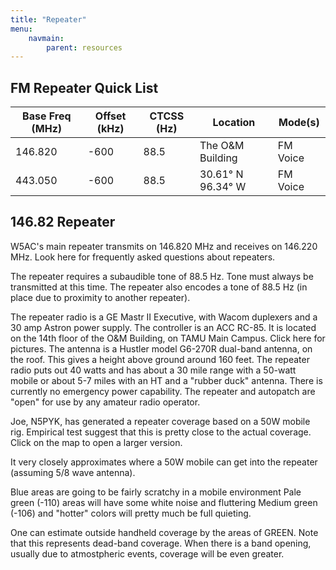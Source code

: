 ```yaml
---
title: "Repeater"
menu:
    navmain:
        parent: resources
---
```


## FM Repeater Quick List

| Base Freq (MHz) | Offset (kHz) | CTCSS (Hz) | Location                  | Mode(s)  |
|-----------------|--------------|------------|---------------------------|----------|
| 146.820         | -600         | 88.5       | The O&M Building          | FM Voice |
| 443.050         | -600         | 88.5       | 30.61&deg; N 96.34&deg; W | FM Voice |

## 146.82 Repeater

W5AC's main repeater transmits on 146.820 MHz and receives on 146.220 MHz. Look here for frequently asked questions about repeaters.

The repeater requires a subaudible tone of 88.5 Hz. Tone must always be transmitted at this time. The repeater also encodes a tone of 88.5 Hz (in place due to proximity to another repeater).

The repeater radio is a GE Mastr II Executive, with Wacom duplexers and a 30 amp Astron power supply. The controller is an ACC RC-85. It is located on the 14th floor of the O&M Building, on TAMU Main Campus. Click here for pictures. The antenna is a Hustler model G6-270R dual-band antenna, on the roof. This gives a height above ground around 160 feet. The repeater radio puts out 40 watts and has about a 30 mile range with a 50-watt mobile or about 5-7 miles with an HT and a "rubber duck" antenna. There is currently no emergency power capability. The repeater and autopatch are "open" for use by any amateur radio operator.

Joe, N5PYK, has generated a repeater coverage based on a 50W mobile rig. Empirical test suggest that this is pretty close to the actual coverage. Click on the map to open a larger version.

It very closely approximates where a 50W mobile can get into the repeater (assuming 5/8 wave antenna).

Blue areas are going to be fairly scratchy in a mobile environment Pale green (-110) areas will have some white noise and fluttering Medium green (-106) and "hotter" colors will pretty much be full quieting.

One can estimate outside handheld coverage by the areas of GREEN. Note that this represents dead-band coverage. When there is a band opening, usually due to atmostpheric events, coverage will be even greater.
